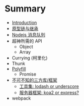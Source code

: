 # Summary

* [Introduction](README.md)
* [原型链与继承](yuan-xing-lian-yu-ji-cheng.md)
* [Nodejs 消息队列](nodejs-xiao-xi-dui-lie.md)
* 超神所需的 API
  * Object
  * Array
* Currying \(柯里化\)
* Thunk
* [Polyfill](polyfill.md)
  * Promise
* [不可不知的三方库/框架](bu-ke-bu-zhi-de-san-fang-ku.md)
  * [工具集: lodash or underscore](bu-ke-bu-zhi-de-san-fang-ku/lodash.md)
  * [服务器框架: koa2 or express?](bu-ke-bu-zhi-de-san-fang-ku/koa2-or-express.md)
* webpack


